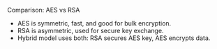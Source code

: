 Comparison: AES vs RSA
- AES is symmetric, fast, and good for bulk encryption.
- RSA is asymmetric, used for secure key exchange.
- Hybrid model uses both: RSA secures AES key, AES encrypts data.
